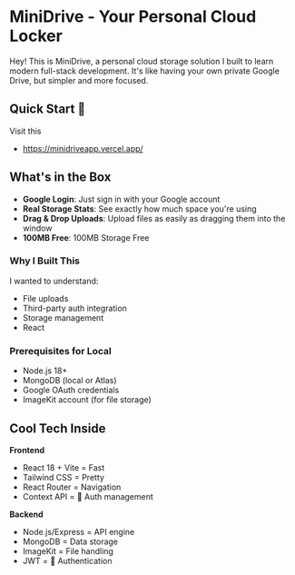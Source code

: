 # MiniDrive - Your Personal Cloud Locker

Hey! This is MiniDrive, a personal cloud storage solution I built to learn modern full-stack development. It's like having your own private Google Drive, but simpler and more focused.

## Quick Start 🚀
Visit this
 - https://minidriveapp.vercel.app/

## What's in the Box 

- **Google Login**: Just sign in with your Google account
- **Real Storage Stats**: See exactly how much space you're using
- **Drag & Drop Uploads**: Upload files as easily as dragging them into the window
- **100MB Free**: 100MB Storage Free

### Why I Built This

I wanted to understand:
- File uploads
- Third-party auth integration
- Storage management
- React 

### Prerequisites for Local
- Node.js 18+
- MongoDB (local or Atlas)
- Google OAuth credentials
- ImageKit account (for file storage)

## Cool Tech Inside 

**Frontend**
- React 18 + Vite = Fast
- Tailwind CSS =  Pretty
- React Router =  Navigation
- Context API = 🔐 Auth management

**Backend**  
- Node.js/Express =  API engine
- MongoDB =  Data storage
- ImageKit =  File handling
- JWT = 🔑 Authentication
